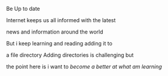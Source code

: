 Be Up to date

Internet keeps us all informed with the latest <p>
  news and information around the world</p>
But i keep learning and reading adding it to<p> a file directory 
Adding directories is challenging but </p>the point here is i want to
<i>become a better at what am learning</i>
